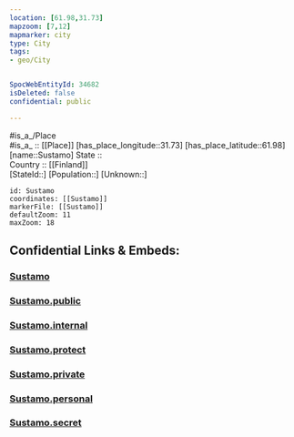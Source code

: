 ```yaml
---
location: [61.98,31.73] 
mapzoom: [7,12] 
mapmarker: city 
type: City
tags:
- geo/City


SpocWebEntityId: 34682
isDeleted: false
confidential: public

---
```

#is_a_/Place  
#is_a_ :: [[Place]] 
[has_place_longitude::31.73] 
[has_place_latitude::61.98] 
[name::Sustamo] 
State ::  
Country :: [[Finland]]  
[StateId::] 
[Population::] 
[Unknown::] 


```leaflet
id: Sustamo
coordinates: [[Sustamo]] 
markerFile: [[Sustamo]] 
defaultZoom: 11 
maxZoom: 18
```


## Confidential Links & Embeds: 

### [Sustamo](/_Standards/Earth/Continent/Europe/Europe~East/Russia/Russia~NorthWest/Karelia~Republic/City/Sustamo.md) 

### [Sustamo.public](/_public/Earth/Continent/Europe/Europe~East/Russia/Russia~NorthWest/Karelia~Republic/City/Sustamo.public.md) 

### [Sustamo.internal](/_internal/Earth/Continent/Europe/Europe~East/Russia/Russia~NorthWest/Karelia~Republic/City/Sustamo.internal.md) 

### [Sustamo.protect](/_protect/Earth/Continent/Europe/Europe~East/Russia/Russia~NorthWest/Karelia~Republic/City/Sustamo.protect.md) 

### [Sustamo.private](/_private/Earth/Continent/Europe/Europe~East/Russia/Russia~NorthWest/Karelia~Republic/City/Sustamo.private.md) 

### [Sustamo.personal](/_personal/Earth/Continent/Europe/Europe~East/Russia/Russia~NorthWest/Karelia~Republic/City/Sustamo.personal.md) 

### [Sustamo.secret](/_secret/Earth/Continent/Europe/Europe~East/Russia/Russia~NorthWest/Karelia~Republic/City/Sustamo.secret.md)

